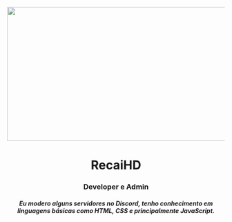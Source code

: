 <p align="center">
  <img src="https://i.postimg.cc/TP5cpL7T/5b5cb112b827ac3e9ae1d086c0e3a8fb.png" width="860" height="310" />
</p>
<h1 align="center">
  RecaiHD
</h1>
<h3 align="center">Developer e Admin</h3>
<h5 align="center">
  Eu modero alguns servidores no Discord, tenho conhecimento em linguagens básicas como HTML, CSS e principalmente JavaScript.
</h5>
